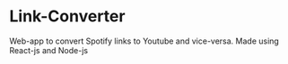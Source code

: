 # Link-Converter
Web-app to convert Spotify links to Youtube and vice-versa. Made using React-js and Node-js